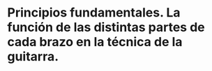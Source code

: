 # Principios fundamentales. La función de las distintas partes de cada brazo en la técnica de la guitarra.
